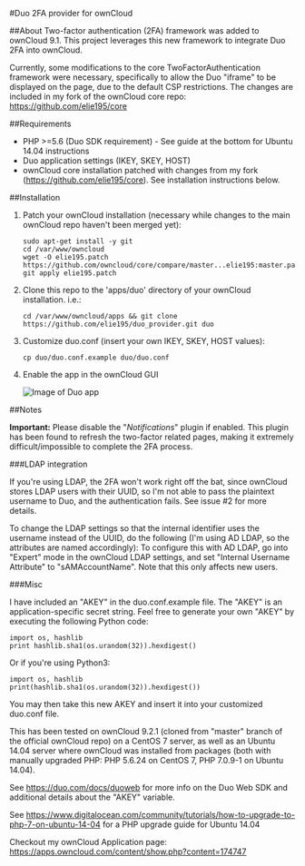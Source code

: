#Duo 2FA provider for ownCloud

##About
Two-factor authentication (2FA) framework was added to ownCloud 9.1. This project leverages this new framework to integrate Duo 2FA into ownCloud.

Currently, some modifications to the core TwoFactorAuthentication framework were necessary, specifically to allow the Duo "iframe" to be displayed on the page, due to the default CSP restrictions. The changes are included in my fork of the ownCloud core repo: https://github.com/elie195/core

##Requirements

- PHP >=5.6 (Duo SDK requirement) - See guide at the bottom for Ubuntu 14.04 instructions
- Duo application settings (IKEY, SKEY, HOST)
- ownCloud core installation patched with changes from my fork (https://github.com/elie195/core). See installation instructions below.
    
##Installation

1. Patch your ownCloud installation (necessary while changes to the main ownCloud repo haven't been merged yet):

    ```
    sudo apt-get install -y git
    cd /var/www/owncloud
    wget -O elie195.patch https://github.com/owncloud/core/compare/master...elie195:master.patch
    git apply elie195.patch
    ```

2. Clone this repo to the 'apps/duo' directory of your ownCloud installation. i.e.:

    ```
    cd /var/www/owncloud/apps && git clone https://github.com/elie195/duo_provider.git duo
    ```
    
3. Customize duo.conf (insert your own IKEY, SKEY, HOST values):

    ```
    cp duo/duo.conf.example duo/duo.conf
    ```
    
4. Enable the app in the ownCloud GUI

    ![Image of Duo app](https://github.com/elie195/duo_provider/raw/master/misc/duo.PNG)


##Notes

**Important:** Please disable the "*Notifications*" plugin if enabled. This plugin has been found to refresh the two-factor related pages, making it extremely difficult/impossible to complete the 2FA process.

###LDAP integration

If you're using LDAP, the 2FA won't work right off the bat, since ownCloud stores LDAP users with their UUID, so I'm not able to pass the plaintext username to Duo, and the authentication fails. See issue #2 for more details.

To change the LDAP settings so that the internal identifier uses the username instead of the UUID, do the following (I'm using AD LDAP, so the attributes are named accordingly): To configure this with AD LDAP, go into "Expert" mode in the ownCloud LDAP settings, and set "Internal Username Attribute" to "sAMAccountName". Note that this only affects new users.

###Misc

I have included an "AKEY" in the duo.conf.example file. The "AKEY" is an application-specific secret string. Feel free to generate your own "AKEY" by executing the following Python code:

    import os, hashlib
    print hashlib.sha1(os.urandom(32)).hexdigest()

Or if you're using Python3:

    import os, hashlib
    print(hashlib.sha1(os.urandom(32)).hexdigest())

You may then take this new AKEY and insert it into your customized duo.conf file.

This has been tested on ownCloud 9.2.1 (cloned from "master" branch of the official ownCloud repo) on a CentOS 7 server, as well as an Ubuntu 14.04 server where ownCloud was installed from packages (both with manually upgraded PHP: PHP 5.6.24 on CentOS 7, PHP 7.0.9-1 on Ubuntu 14.04). 

See https://duo.com/docs/duoweb for more info on the Duo Web SDK and additional details about the "AKEY" variable.

See https://www.digitalocean.com/community/tutorials/how-to-upgrade-to-php-7-on-ubuntu-14-04 for a PHP upgrade guide for Ubuntu 14.04

Checkout my ownCloud Application page: https://apps.owncloud.com/content/show.php?content=174747

